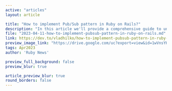 ```yaml
---
active: "articles"
layout: article

title: "How to implement Pub/Sub pattern in Ruby on Rails?"
description: "In this article we'll provide a comprehensive guide to understanding and implementing the Pub/Sub pattern."
file: "2023-04-11-how-to-implement-pubsub-pattern-in-ruby-on-rails.md"
link: https://dev.to/vladhilko/how-to-implement-pubsub-pattern-in-ruby-on-rails-1l5p
preview_image_link: "https://drive.google.com/uc?export=view&id=1wVnsYHPX_ZSs-3VtLJ2hq0hljDdeSKRh"
tags: Apr2023
author: 'Ruby News'

preview_full_background: false
preview_blur: true

article_preview_blur: true
round_borders: false
---
```

